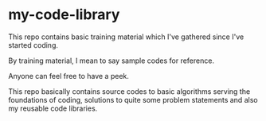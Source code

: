 # my-code-library

This repo contains basic training material which I've gathered since I've started coding. 

By training material, I mean to say sample codes for reference.

Anyone can feel free to have a peek. 

This repo basically contains source codes to basic algorithms serving the foundations of coding, solutions to quite some problem statements and also my 
reusable code libraries. 
